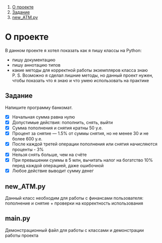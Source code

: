 1. [О проекте](#о-проекте)
2. [Задание](#о-проекте)
3. [new_ATM.py](#new_atmpy)
# О проекте

В данном проекте я хотел показать как я пишу классы на Python: 
* пишу документацию
* пишу аннотацию типов 
* какие методы для корректной работы экземпляров класса знаю  
P. S.
Возможно я сделал лишние методы, но данный проект нужен, чтобы показать что я знаю и что умею использовать на практике

## Задание

Напишите программу банкомат.
* [x] Начальная сумма равна нулю
* [x] Допустимые действия: пополнить, снять, выйти
* [x] Сумма пополнения и снятия кратны 50 у.е.
* [x] Процент за снятие — 1.5% от суммы снятия, но не менее 30 и не более 600 у.е.
* [x] После каждой третей операции пополнения или снятия начисляются проценты - 3%
* [x] Нельзя снять больше, чем на счёте
* [x] При превышении суммы в 5 млн, вычитать налог на богатство 10% перед каждой операцией, даже ошибочной
* [x] Любое действие выводит сумму денег

## new_ATM.py
Данный класс необходим для работы с финансами пользователя: пополнение и снятие + проверки на корректность использования

## main.py
Демонстрационный файл для работы с классами и демонстрации работы проекта